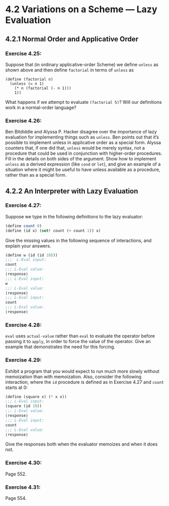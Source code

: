 # 4.2 Variations on a Scheme — Lazy Evaluation

## 4.2.1 Normal Order and Applicative Order

### Exercise 4.25:

Suppose that (in ordinary applicative-order Scheme) we define `unless` as shown above and then define `factorial` in terms of `unless` as

```
(define (factorial n)
  (unless (= n 1)
    (* n (factorial (- n 1)))
    1))
```

What happens if we attempt to evaluate `(factorial 5)`? Will our definitions work in a normal-order language?

### Exercise 4.26:

Ben Bitdiddle and Alyssa P. Hacker disagree over the importance of lazy evaluation for implementing things such as `unless`. Ben points out that it’s possible to implement unless in applicative order as a special form. Alyssa counters that, if one did that, `unless` would be merely syntax, not a procedure that could be used in conjunction with higher-order procedures. Fill in the details on both sides of the argument. Show how to implement `unless` as a derived expression (like `cond` or `let`), and give an example of a situation where it might be useful to have unless available as a procedure, rather than as a special form.

## 4.2.2 An Interpreter with Lazy Evaluation

### Exercise 4.27:

Suppose we type in the following definitions to the lazy evaluator:

```scheme
(define count 0)
(define (id x) (set! count (+ count 1)) x)
```

Give the missing values in the following sequence of interactions, and explain your answers.

```scheme
(define w (id (id 10)))
;;;  L-Eval input:
count
;;; L-Eval value:
⟨response⟩
;;; L-Eval input:
w
;;; L-Eval value:
⟨response⟩
;;; L-Eval input:
count
;;; L-Eval value:
⟨response⟩
```

### Exercise 4.28:

`eval` uses `actual-value` rather than `eval` to evaluate the operator before passing it to `apply`, in order to force the value of the operator. Give an example that demonstrates the need for this forcing.

### Exercise 4.29:

Exhibit a program that you would expect to run much more slowly without memoization than with memoization. Also, consider the following interaction, where the `id` procedure is defined as in Exercise 4.27 and `count` starts at 0:

```scheme
(define (square x) (* x x))
;;; L-Eval input:
(square (id 10))
;;; L-Eval value:
⟨response⟩
;;; L-Eval input:
count
;;; L-Eval value:
⟨response⟩
```

Give the responses both when the evaluator memoizes and when it does not.

### Exercise 4.30:

Page 552.

### Exercise 4.31:

Page 554.
